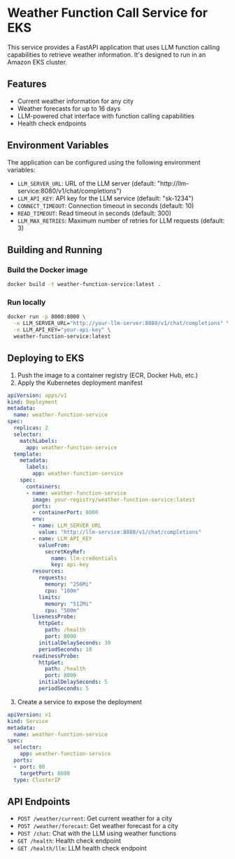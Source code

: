 # Weather Function Call Service for EKS

This service provides a FastAPI application that uses LLM function calling capabilities to retrieve weather information. It's designed to run in an Amazon EKS cluster.

## Features

- Current weather information for any city
- Weather forecasts for up to 16 days
- LLM-powered chat interface with function calling capabilities
- Health check endpoints

## Environment Variables

The application can be configured using the following environment variables:

- `LLM_SERVER_URL`: URL of the LLM server (default: "http://llm-service:8080/v1/chat/completions")
- `LLM_API_KEY`: API key for the LLM service (default: "sk-1234")
- `CONNECT_TIMEOUT`: Connection timeout in seconds (default: 10)
- `READ_TIMEOUT`: Read timeout in seconds (default: 300)
- `LLM_MAX_RETRIES`: Maximum number of retries for LLM requests (default: 3)

## Building and Running

### Build the Docker image

```bash
docker build -t weather-function-service:latest .
```

### Run locally

```bash
docker run -p 8000:8000 \
  -e LLM_SERVER_URL="http://your-llm-server:8080/v1/chat/completions" \
  -e LLM_API_KEY="your-api-key" \
  weather-function-service:latest
```

## Deploying to EKS

1. Push the image to a container registry (ECR, Docker Hub, etc.)
2. Apply the Kubernetes deployment manifest

```yaml
apiVersion: apps/v1
kind: Deployment
metadata:
  name: weather-function-service
spec:
  replicas: 2
  selector:
    matchLabels:
      app: weather-function-service
  template:
    metadata:
      labels:
        app: weather-function-service
    spec:
      containers:
      - name: weather-function-service
        image: your-registry/weather-function-service:latest
        ports:
        - containerPort: 8000
        env:
        - name: LLM_SERVER_URL
          value: "http://llm-service:8080/v1/chat/completions"
        - name: LLM_API_KEY
          valueFrom:
            secretKeyRef:
              name: llm-credentials
              key: api-key
        resources:
          requests:
            memory: "256Mi"
            cpu: "100m"
          limits:
            memory: "512Mi"
            cpu: "500m"
        livenessProbe:
          httpGet:
            path: /health
            port: 8000
          initialDelaySeconds: 30
          periodSeconds: 10
        readinessProbe:
          httpGet:
            path: /health
            port: 8000
          initialDelaySeconds: 5
          periodSeconds: 5
```

3. Create a service to expose the deployment

```yaml
apiVersion: v1
kind: Service
metadata:
  name: weather-function-service
spec:
  selector:
    app: weather-function-service
  ports:
  - port: 80
    targetPort: 8000
  type: ClusterIP
```

## API Endpoints

- `POST /weather/current`: Get current weather for a city
- `POST /weather/forecast`: Get weather forecast for a city
- `POST /chat`: Chat with the LLM using weather functions
- `GET /health`: Health check endpoint
- `GET /health/llm`: LLM health check endpoint

